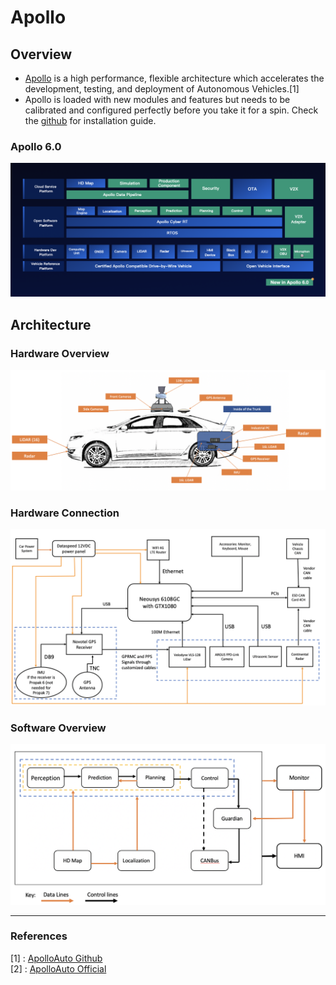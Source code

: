 # Apollo

## Overview

* [Apollo](http://apollo.auto/) is a high performance, flexible architecture which accelerates the development, testing, and deployment of Autonomous Vehicles.[1]
* Apollo is loaded with new modules and features but needs to be calibrated and configured perfectly before you take it for a spin. Check the [github](https://github.com/ApolloAuto/apollo) for installation guide.

### Apollo 6.0
![Apollo 6.0](./images/Apollo/Apollo_6_0.png)

## Architecture
### Hardware Overview
![Apollo Software Architecture](./images/Apollo/Hardware_overview_3_5.png)

### Hardware Connection
![Apollo Software Architecture](./images/Apollo/Hardware_connection_3_5_1.png)

### Software Overview
![Apollo Software Architecture](./images/Apollo/Apollo_3_5_software_architecture.png)

---

### References

[1] : [ApolloAuto Github](https://github.com/ApolloAuto/apollo)   
[2] : [ApolloAuto Official](https://apollo.auto/)   
